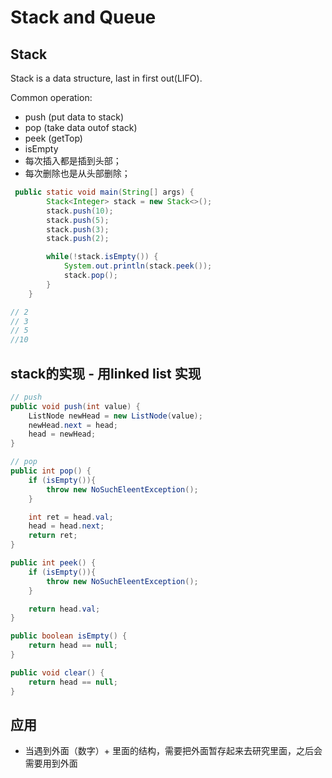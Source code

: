 # Stack and Queue
## Stack
Stack is a data structure, last in first out(LIFO).

Common operation:
- push (put data to stack)
- pop (take data outof stack)
- peek (getTop)
- isEmpty
- 每次插入都是插到头部；
- 每次删除也是从头部删除；

```java
 public static void main(String[] args) {
        Stack<Integer> stack = new Stack<>();
        stack.push(10);
        stack.push(5);
        stack.push(3);
        stack.push(2);

        while(!stack.isEmpty()) {
            System.out.println(stack.peek());
            stack.pop();
        }
    }

// 2
// 3
// 5
//10
```
## stack的实现 - 用linked list 实现
```java
// push
public void push(int value) {
    ListNode newHead = new ListNode(value);
    newHead.next = head;
    head = newHead;
}

// pop
public int pop() {
    if (isEmpty()){
        throw new NoSuchEleentException();
    }

    int ret = head.val;
    head = head.next;
    return ret;
}

public int peek() {
    if (isEmpty()){
        throw new NoSuchEleentException();
    }

    return head.val;
}

public boolean isEmpty() {
    return head == null;
}

public void clear() {
    return head == null;
}

```

## 应用
- 当遇到外面（数字）+ 里面的结构，需要把外面暂存起来去研究里面，之后会需要用到外面
